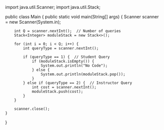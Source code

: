 import java.util.Scanner;
import java.util.Stack;

public class Main {
    public static void main(String[] args) {
        Scanner scanner = new Scanner(System.in);
        
        int Q = scanner.nextInt();  // Number of queries
        Stack<Integer> moduleStack = new Stack<>();
        
        for (int i = 0; i < Q; i++) {
            int queryType = scanner.nextInt();
            
            if (queryType == 1) {  // Student Query
                if (moduleStack.isEmpty()) {
                    System.out.println("No Code");
                } else {
                    System.out.println(moduleStack.pop());
                }
            } else if (queryType == 2) {  // Instructor Query
                int cost = scanner.nextInt();
                moduleStack.push(cost);
            }
        }
        
        scanner.close();
    }
}
